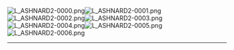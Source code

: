 ![L_ASHNARD2-0000.png](https://raw.githubusercontent.com/Klokinator/FE-Repo/main/Portrait%20Repository/FE09%20Mugs%20(Path%20of%20Radiance)/FE9%20Vanilla%20Mugs%20(Ingame%20Rips)/Medallion%20Ashnard/L_ASHNARD2-0000.png "L_ASHNARD2-0000.png")![L_ASHNARD2-0001.png](https://raw.githubusercontent.com/Klokinator/FE-Repo/main/Portrait%20Repository/FE09%20Mugs%20(Path%20of%20Radiance)/FE9%20Vanilla%20Mugs%20(Ingame%20Rips)/Medallion%20Ashnard/L_ASHNARD2-0001.png "L_ASHNARD2-0001.png")![L_ASHNARD2-0002.png](https://raw.githubusercontent.com/Klokinator/FE-Repo/main/Portrait%20Repository/FE09%20Mugs%20(Path%20of%20Radiance)/FE9%20Vanilla%20Mugs%20(Ingame%20Rips)/Medallion%20Ashnard/L_ASHNARD2-0002.png "L_ASHNARD2-0002.png")![L_ASHNARD2-0003.png](https://raw.githubusercontent.com/Klokinator/FE-Repo/main/Portrait%20Repository/FE09%20Mugs%20(Path%20of%20Radiance)/FE9%20Vanilla%20Mugs%20(Ingame%20Rips)/Medallion%20Ashnard/L_ASHNARD2-0003.png "L_ASHNARD2-0003.png")![L_ASHNARD2-0004.png](https://raw.githubusercontent.com/Klokinator/FE-Repo/main/Portrait%20Repository/FE09%20Mugs%20(Path%20of%20Radiance)/FE9%20Vanilla%20Mugs%20(Ingame%20Rips)/Medallion%20Ashnard/L_ASHNARD2-0004.png "L_ASHNARD2-0004.png")![L_ASHNARD2-0005.png](https://raw.githubusercontent.com/Klokinator/FE-Repo/main/Portrait%20Repository/FE09%20Mugs%20(Path%20of%20Radiance)/FE9%20Vanilla%20Mugs%20(Ingame%20Rips)/Medallion%20Ashnard/L_ASHNARD2-0005.png "L_ASHNARD2-0005.png")![L_ASHNARD2-0006.png](https://raw.githubusercontent.com/Klokinator/FE-Repo/main/Portrait%20Repository/FE09%20Mugs%20(Path%20of%20Radiance)/FE9%20Vanilla%20Mugs%20(Ingame%20Rips)/Medallion%20Ashnard/L_ASHNARD2-0006.png "L_ASHNARD2-0006.png")



----

